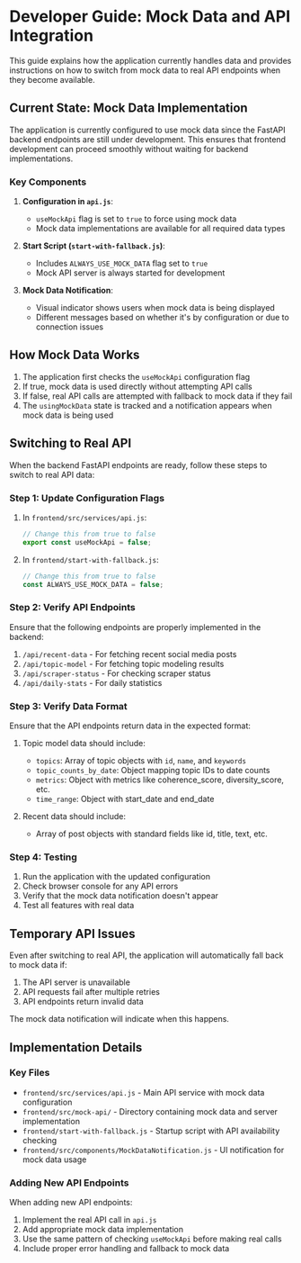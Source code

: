 # Developer Guide: Mock Data and API Integration

This guide explains how the application currently handles data and provides instructions on how to switch from mock data to real API endpoints when they become available.

## Current State: Mock Data Implementation

The application is currently configured to use mock data since the FastAPI backend endpoints are still under development. This ensures that frontend development can proceed smoothly without waiting for backend implementations.

### Key Components

1. **Configuration in `api.js`**:
   - `useMockApi` flag is set to `true` to force using mock data
   - Mock data implementations are available for all required data types

2. **Start Script (`start-with-fallback.js`)**:
   - Includes `ALWAYS_USE_MOCK_DATA` flag set to `true`
   - Mock API server is always started for development

3. **Mock Data Notification**:
   - Visual indicator shows users when mock data is being displayed
   - Different messages based on whether it's by configuration or due to connection issues

## How Mock Data Works

1. The application first checks the `useMockApi` configuration flag
2. If true, mock data is used directly without attempting API calls
3. If false, real API calls are attempted with fallback to mock data if they fail
4. The `usingMockData` state is tracked and a notification appears when mock data is being used

## Switching to Real API

When the backend FastAPI endpoints are ready, follow these steps to switch to real API data:

### Step 1: Update Configuration Flags

1. In `frontend/src/services/api.js`:
   ```javascript
   // Change this from true to false
   export const useMockApi = false;
   ```

2. In `frontend/start-with-fallback.js`:
   ```javascript
   // Change this from true to false
   const ALWAYS_USE_MOCK_DATA = false;
   ```

### Step 2: Verify API Endpoints

Ensure that the following endpoints are properly implemented in the backend:

1. `/api/recent-data` - For fetching recent social media posts
2. `/api/topic-model` - For fetching topic modeling results
3. `/api/scraper-status` - For checking scraper status
4. `/api/daily-stats` - For daily statistics

### Step 3: Verify Data Format

Ensure that the API endpoints return data in the expected format:

1. Topic model data should include:
   - `topics`: Array of topic objects with `id`, `name`, and `keywords`
   - `topic_counts_by_date`: Object mapping topic IDs to date counts
   - `metrics`: Object with metrics like coherence_score, diversity_score, etc.
   - `time_range`: Object with start_date and end_date

2. Recent data should include:
   - Array of post objects with standard fields like id, title, text, etc.

### Step 4: Testing

1. Run the application with the updated configuration
2. Check browser console for any API errors
3. Verify that the mock data notification doesn't appear
4. Test all features with real data

## Temporary API Issues

Even after switching to real API, the application will automatically fall back to mock data if:

1. The API server is unavailable
2. API requests fail after multiple retries
3. API endpoints return invalid data

The mock data notification will indicate when this happens.

## Implementation Details

### Key Files

- `frontend/src/services/api.js` - Main API service with mock data configuration
- `frontend/src/mock-api/` - Directory containing mock data and server implementation
- `frontend/start-with-fallback.js` - Startup script with API availability checking
- `frontend/src/components/MockDataNotification.js` - UI notification for mock data usage

### Adding New API Endpoints

When adding new API endpoints:

1. Implement the real API call in `api.js`
2. Add appropriate mock data implementation
3. Use the same pattern of checking `useMockApi` before making real calls
4. Include proper error handling and fallback to mock data 